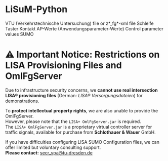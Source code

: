 # LiSuM-Python

VTU (Verkehrstechnische Untersuchung) file or z*_fg*-xml file
Schleife
Taster
Kontakt
AP-Werte (Anwendungsparameter-Werte) Control parameter values
SUMO

# ⚠️ Important Notice: Restrictions on LISA Provisioning Files and OmlFgServer

Due to infrastructure security concerns, we **cannot use real intersection LISA® provisioning files** (German: *LISA® Versorgungsdateien*) for demonstrations.

To **protect intellectual property rights**, we are also unable to provide the OmlFgServer.  
However, please note that the `LISA+ OmlFgServer.jar` is required.  
The `LISA+ OmlFgServer.jar` is a proprietary virtual controller server for traffic signals, available for purchase from **Schlothauer & Wauer** GmbH.

If you have difficulties configuring LISA SUMO Configuration files, we can offer limited but voluntary consulting support.  
**Please contact:** [secr_vpa@tu-dresden.de](mailto:secr_vpa@tu-dresden.de)


